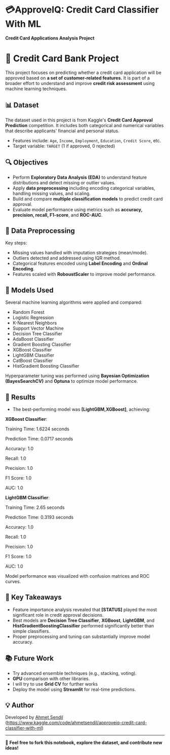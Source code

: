 # 💳ApproveIQ: Credit Card Classifier With ML 
**Credit Card Applications Analysis Project**
# 🏦 Credit Card Bank Project

This project focuses on predicting whether a credit card application will be approved based on **a set of customer-related features.** It is part of a broader effort to understand and improve **credit risk assessment** using machine learning techniques.

## 📊 Dataset

The dataset used in this project is from Kaggle's **Credit Card Approval Prediction** competition. It includes both categorical and numerical variables that describe applicants' financial and personal status.

- Features include: `Age`, `Income`, `Employment`, `Education`, `Credit Score`, etc.
- Target variable: `TARGET` (1 if approved, 0 rejected)

## 🔍 Objectives

- Perform **Exploratory Data Analysis (EDA)** to understand feature distributions and detect missing or outlier values.
- Apply **data preprocessing** including encoding categorical variables, handling missing values, and scaling.
- Build and compare **multiple classification models** to predict credit card approval.
- Evaluate model performance using metrics such as **accuracy, precision, recall, F1-score**, and **ROC-AUC**.

## 🧹 Data Preprocessing

Key steps:
- Missing values handled with imputation strategies (mean/mode).
- Outliers detected and addressed using IQR method.
- Categorical features encoded using **Label Encoding** and **Ordinal Encoding**.
- Features scaled with **RoboustScaler** to improve model performance.

## 🧠 Models Used

Several machine learning algorithms were applied and compared:
- Random Forest
- Logistic Regression
- K-Nearest Neighbors
- Support Vector Machine
- Decision Tree Classifier
- AdaBoost Classifier
- Gradient Boosting Classifier
- XGBoost Classifier
- LightGBM Classifier
- CatBoost Classifier
- HistGradient Boosting Classifier

Hyperparameter tuning was performed using **Bayesian Optimization (BayesSearchCV)** and **Optuna** to optimize model performance.

## 🏁 Results

- The best-performing model was **[LightGBM,XGBoost]**, achieving:

**XGBoost Classifier**:
  
Training Time: 1.6224 seconds

Prediction Time: 0.0717 seconds

Accuracy: 1.0

Recall: 1.0

Precision: 1.0

F1 Score: 1.0

AUC: 1.0

**LightGBM Classifier**:

Training Time: 2.65 seconds

Prediction Time: 0.3193 seconds

Accuracy: 1.0

Recall: 1.0

Precision: 1.0

F1 Score: 1.0

AUC: 1.0

Model performance was visualized with confusion matrices and ROC curves.

## 📌 Key Takeaways

- Feature importance analysis revealed that **[STATUS]** played the most significant role in credit approval decisions.
- Best models are  **Decision Tree Classifier**, **XGBoost**,  **LightGBM**, and **HistGradientBoostingClassifier** performed significantly better than simple classifiers.
- Proper preprocessing and tuning can substantially improve model accuracy.

## 📚 Future Work

- Try advanced ensemble techniques (e.g., stacking, voting).
- **GPU** comparison with other libraries.
- I will try to use **Grid CV** for further works 
- Deploy the model using **Streamlit** for real-time predictions.

## 💡 Author

Developed by [Ahmet Şendil](https://www.kaggle.com/ahmetsendil) (https://www.kaggle.com/code/ahmetsendil/approveiq-credit-card-classifier-with-ml)

---

📌 **Feel free to fork this notebook, explore the dataset, and contribute new ideas!**
